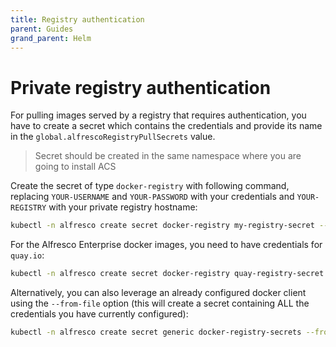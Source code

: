 ```yaml
---
title: Registry authentication
parent: Guides
grand_parent: Helm
---
```


# Private registry authentication

For pulling images served by a registry that requires authentication, you have
to create a secret which contains the credentials and provide its name in the
`global.alfrescoRegistryPullSecrets` value.

> Secret should be created in the same namespace where you are going to install ACS

Create the secret of type `docker-registry` with following command, replacing
`YOUR-USERNAME` and `YOUR-PASSWORD` with your credentials and `YOUR-REGISTRY`
with your private registry hostname:

```bash
kubectl -n alfresco create secret docker-registry my-registry-secret --docker-server=YOUR-REGISTRY --docker-username=YOUR-USERNAME --docker-password=YOUR-PASSWORD 
```

For the Alfresco Enterprise docker images, you need to have credentials for `quay.io`:

```bash
kubectl -n alfresco create secret docker-registry quay-registry-secret --docker-server=quay.io --docker-username=YOUR-USERNAME --docker-password=YOUR-PASSWORD 
```

Alternatively, you can also leverage an already configured docker client using the `--from-file` option (this will create a secret containing ALL the credentials you have currently configured):

```bash
kubectl -n alfresco create secret generic docker-registry-secrets --from-file=.dockerconfigjson=/your-home/.docker/config.json --type=kubernetes.io/dockerconfigjson 
```
